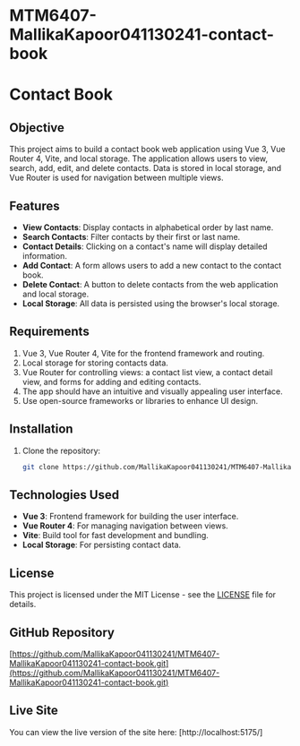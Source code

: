 # MTM6407-MallikaKapoor041130241-contact-book

# Contact Book

## Objective
This project aims to build a contact book web application using Vue 3, Vue Router 4, Vite, and local storage. The application allows users to view, search, add, edit, and delete contacts. Data is stored in local storage, and Vue Router is used for navigation between multiple views.

## Features
- **View Contacts**: Display contacts in alphabetical order by last name.
- **Search Contacts**: Filter contacts by their first or last name.
- **Contact Details**: Clicking on a contact's name will display detailed information.
- **Add Contact**: A form allows users to add a new contact to the contact book.
- **Delete Contact**: A button to delete contacts from the web application and local storage.
- **Local Storage**: All data is persisted using the browser's local storage.

## Requirements
1. Vue 3, Vue Router 4, Vite for the frontend framework and routing.
2. Local storage for storing contacts data.
3. Vue Router for controlling views: a contact list view, a contact detail view, and forms for adding and editing contacts.
4. The app should have an intuitive and visually appealing user interface.
5. Use open-source frameworks or libraries to enhance UI design.

## Installation

1. Clone the repository:
   ```bash
   git clone https://github.com/MallikaKapoor041130241/MTM6407-MallikaKapoor041130241-contact-book.git

## Technologies Used

- **Vue 3**: Frontend framework for building the user interface.
- **Vue Router 4**: For managing navigation between views.
- **Vite**: Build tool for fast development and bundling.
- **Local Storage**: For persisting contact data.

## License
This project is licensed under the MIT License - see the [LICENSE](LICENSE) file for details.

## GitHub Repository
[https://github.com/MallikaKapoor041130241/MTM6407-MallikaKapoor041130241-contact-book.git](https://github.com/MallikaKapoor041130241/MTM6407-MallikaKapoor041130241-contact-book.git)

## Live Site
You can view the live version of the site here: [http://localhost:5175/]
